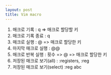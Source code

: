```yaml
---
layout: post
title: Vim macro
---
```


1. 매크로 기록 : q => 매크로 할당할 키
2. 매크로 기록 종료 : q
3. 매크로 실행 : @ => 매크로 할당한 키
4. 마지막 매크로 실행 : @@
5. 매크로 반복 실행 : 횟수 => @ => 매크로 할당한 키
6. 저장된 매크로 보기(all) : :registers, :reg
7. 저장된 매크로 보기(select) :reg abc



